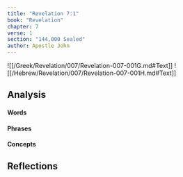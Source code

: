 ```yaml
---
title: "Revelation 7:1"
book: "Revelation"
chapter: 7
verse: 1
section: "144,000 Sealed"
author: Apostle John
---
```

![[/Greek/Revelation/007/Revelation-007-001G.md#Text]]
![[/Hebrew/Revelation/007/Revelation-007-001H.md#Text]]

## Analysis

#### Words

#### Phrases

#### Concepts

## Reflections
